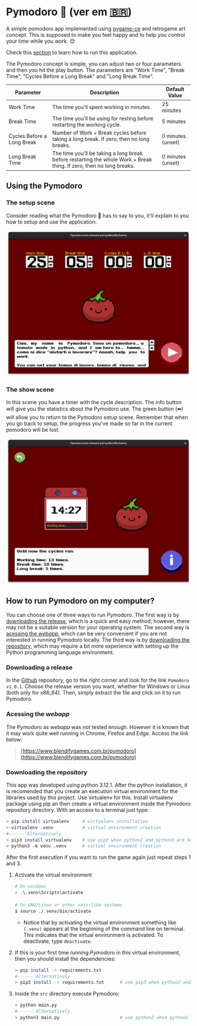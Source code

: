 # Pymodoro 🍅 (ver em [🇧🇷](./README.md))

A simple pomodoro app implemented using [pygame-ce](https://github.com/pygame-community/pygame-ce) and retrogame art concept. This is supposed to make you feel happy and to help you control your time while you work. 😊

Check this [section](#how-to-run-pymodoro-on-my-computer) to learn how to run this application.

The Pymodoro concept is simple, you can adjust two or four parameters and then you hit the play button. The parameters are "Work Time", "Break Time", "Cycles Before a Long Break" and "Long Break Time".

|    Parameter               |                                          Description                                    |   Default Value   |
|----------------------------|-----------------------------------------------------------------------------------------|-------------------|
| Work Time                  | The time you'll spent working in minutes.                                               | 25 minutes        |
| Break Time                 | The time you'll be using for resting before restarting the working cycle.               | 5 minutes         |
| Cycles Before a Long Break | Number of Work + Break cycles before taking a long break. If zero, then no long breaks. | 0 minutes (unset) |
| Long Break Time            | The time you'll be taking a long break before restarting the whole Work + Break thing. If zero, then no long breaks.  | 0 minutes (unset) |

## Using the Pymodoro

### The setup scene

Consider reading what the Pymodoro 🍅 has to say to you, it'll explain to you how to setup and use the application: 

<img src=screenshots/setup.png>

### The show scene

In this scene you have a timer with the cycle description. The info button will give you the statistics about the Pymodoro use. 
The green button (⬅️) will allow you to return to the Pymodoro setup scene. Remember that when you go back to setup, the progress you've made so far in the current pomodoro will be lost.

<img src=screenshots/show.png>

## How to run Pymodoro on my computer?

You can choose one of three ways to run Pymodoro. The first way is by [downloading the release](#downloading-a-release), which is a quick and easy method; however, there may not be a suitable version for your operating system. The second way is [acessing the *webapp*](#acessing-the-webapp), which can be very convenient if you are not interested in running Pymodoro locally. The third way is by [downloading the repository](#downloading-the-repository), which may require a bit more experience with setting up the Python programming language environment.

### Downloading a release

In the [Github](https://github.com/Blendify-Games/Pymodoro) repository, go to the right corner and look for the link `Pomodoro v1.0.1`. Choose the release version you want, whether for Windows or Linux (both only for x86_64). Then, simply extract the file and click on it to run Pymodoro.

### Acessing the *webapp*

The Pymodoro as *webapp* was not tested enough. However it is known that it may work quite well running in Chrome, Firefox and Edge. Access the link below:

> [https://www.blendifygames.com.br/pymodoro](https://www.blendifygames.com.br/pymodoro)

### Downloading the repository

This app was developed using python 3.12.1. After the python installation, it is recomended that you create an execution virtual environment for the libraries used by this project. Use virtualenv for this. Install virtualenv package using pip an then create a virtual environment inside the Pymodoro repository directory. With an access to a terminal just type:

```bash
> pip install virtualenv     # virtualenv installation
> virtualenv .venv           # virtual environment creation
#------ Alternatively
> pip3 install virtualenv    # use pip3 when python2 and python3 are both available in the system
> python3 -m venv .venv      # virtual environment creation
```

After the first execution if you want to run the game again just repeat steps 1 and 3.

1. Activate the virtual environment

    ```bash
    # On windows
    > .\.venv\Scripts\activate

    # On GNU/Linux or other unix-like systems
    $ source ./.venv/bin/activate
    ```
    
    * Notice that by activating the virtual environment something like `(.venv)` appears at the beginning of the command line on terminal. This indicates that the virtual environment is activated. To deactivate, type `deactivate`.

2. If this is your first time running Pymodoro in this virtual environment, then you should install the dependencies:

    ```bash
    > pip install -r requirements.txt
    #------ Alternatively
    > pip3 install -r requirements.txt      # use pip3 when python2 and python3 are both available in the system
    ```

3. Inside the `src` directory execute Pymodoro:

    ```bash
    > python main.py
    #------ Alternatively
    > python3 main.py                       # use python3 when python2 and python3 are both available in the system
    ```